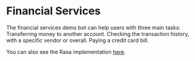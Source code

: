 # Financial Services

The financial services demo bot can help users with three main tasks: Transferring money to another account. Checking the transaction history, with a specific vendor or overall. Paying a credit card bill.

You can also see the Rasa implementation [here](https://blog.rasa.com/rasa-financial-services-example).
